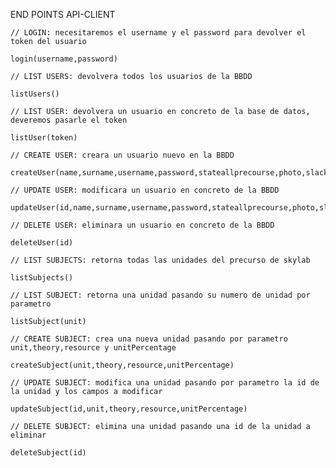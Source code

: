 END POINTS API-CLIENT
    
    // LOGIN: necesitaremos el username y el password para devolver el token del usuario

    login(username,password)

    // LIST USERS: devolvera todos los usuarios de la BBDD

    listUsers()

    // LIST USER: devolvera un usuario en concreto de la base de datos, deveremos pasarle el token

    listUser(token)

    // CREATE USER: creara un usuario nuevo en la BBDD

    createUser(name,surname,username,password,stateallprecourse,photo,slackUser,units)

    // UPDATE USER: modificara un usuario en concreto de la BBDD

    updateUser(id,name,surname,username,password,stateallprecourse,photo,slackUser,units)

    // DELETE USER: eliminara un usuario en concreto de la BBDD
    
    deleteUser(id)

    // LIST SUBJECTS: retorna todas las unidades del precurso de skylab

    listSubjects()

    // LIST SUBJECT: retorna una unidad pasando su numero de unidad por parametro
    
    listSubject(unit)

    // CREATE SUBJECT: crea una nueva unidad pasando por parametro unit,theory,resource y unitPercentage

    createSubject(unit,theory,resource,unitPercentage)

    // UPDATE SUBJECT: modifica una unidad pasando por parametro la id de la unidad y los campos a modificar

    updateSubject(id,unit,theory,resource,unitPercentage)

    // DELETE SUBJECT: elimina una unidad pasando una id de la unidad a eliminar

    deleteSubject(id)